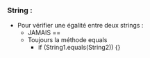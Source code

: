 ### String :
- Pour vérifier une égalité entre deux strings :
	- JAMAIS == 
	- Toujours la méthode equals 
		- if (String1.equals(String2)) {}